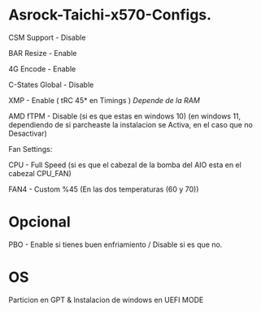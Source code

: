# Asrock-Taichi-x570-Configs.

CSM Support -     Disable

BAR Resize -      Enable

4G Encode -       Enable

C-States Global - Disable

XMP -             Enable ( tRC 45* en Timings ) *Depende de la RAM*

AMD fTPM -        Disable (si es que estas en windows 10) (en windows 11, dependiendo de si parcheaste la instalacion se Activa, en el caso que no Desactivar)

Fan Settings:

CPU -             Full Speed (si es que el cabezal de la bomba del AIO esta en el cabezal CPU_FAN)

FAN4 -            Custom %45 (En las dos temperaturas (60 y 70))

# Opcional

PBO - Enable si tienes buen enfriamiento / Disable si es que no.

# OS 

Particion en GPT & Instalacion de windows en UEFI MODE
